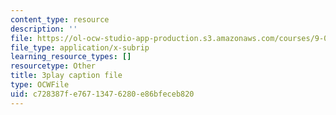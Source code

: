 ```yaml
---
content_type: resource
description: ''
file: https://ol-ocw-studio-app-production.s3.amazonaws.com/courses/9-00sc-introduction-to-psychology-fall-2011/c728387fe76713476280e86bfeceb820_SFPPw6sDHEI.srt
file_type: application/x-subrip
learning_resource_types: []
resourcetype: Other
title: 3play caption file
type: OCWFile
uid: c728387f-e767-1347-6280-e86bfeceb820
---
```

